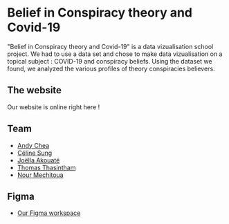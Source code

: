 # Belief in Conspiracy theory and Covid-19

"Belief in Conspiracy theory and Covid-19" is a data vizualisation school project. We had to use a data set and chose to make data vizualisation on a topical subject : COVID-19 and conspiracy beliefs. Using the dataset we found, we analyzed the various profiles of theory conspiracies believers.


## The website

Our website is online right here !

## Team

* [Andy Chea](https://www.linkedin.com/in/ux-ui-design-expert/)
* [Céline Sung](https://www.linkedin.com/in/celinesung/)
* [Joëlla Akouaté](https://www.linkedin.com/in/joellaakouate/)
* [Thomas Thasintham](https://www.linkedin.com/in/thomas-thasintham-4b79561a2/)
* [Nour Mechitoua](https://www.linkedin.com/in/nourmct/)

## Figma

* [Our Figma workspace](https://www.figma.com/file/ZU8fOAg0KPloV9LYz8wCte/Data-design---Conspiracy-theories?node-id=6%3A3)
